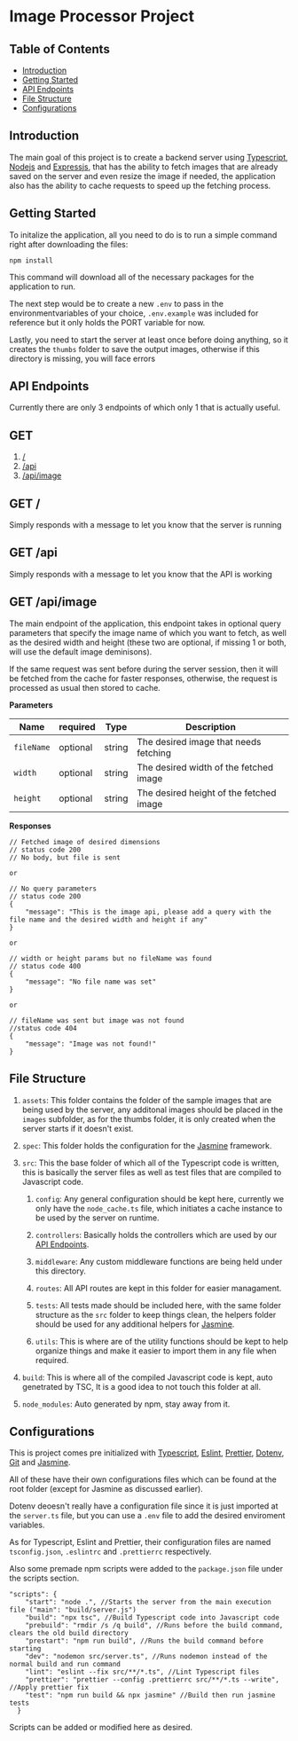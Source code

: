 # Image Processor Project

## Table of Contents

-   [Introduction](#introduction)
-   [Getting Started](#getting-started)
-   [API Endpoints](#api-endpoints)
-   [File Structure](#file-structure)
-   [Configurations](#configurations)

## Introduction

The main goal of this project is to create a backend server using [Typescript](https://www.typescriptlang.org/), [Nodejs](https://nodejs.org/) and [Expressjs](https://expressjs.com/), that has the ability to fetch images that are already saved on the server and even resize the image if needed, the application also has the ability to cache requests to speed up the fetching process.

## Getting Started

To initalize the application, all you need to do is to run a simple command right after downloading the files:

```
npm install
```

This command will download all of the necessary packages for the application to run.

The next step would be to create a new `.env` to pass in the environmentvariables of your choice, `.env.example` was included for reference but it only holds the PORT variable for now.

Lastly, you need to start the server at least once before doing anything, so it creates the `thumbs` folder to save the output images, otherwise if this directory is missing, you will face errors

## API Endpoints

Currently there are only 3 endpoints of which only 1 that is actually useful.

## GET

1. [/](#GET_/)<br/>
2. [/api](#GET_/api) <br/>
3. [/api/image](#GET_/api/image)<br/>

## GET /

Simply responds with a message to let you know that the server is running

## GET /api

Simply responds with a message to let you know that the API is working

## GET /api/image

The main endpoint of the application, this endpoint takes in optional query parameters that specify the image name of which you want to fetch, as well as the desired width and height (these two are optional, if missing 1 or both, will use the default image deminisons).

If the same request was sent before during the server session, then it will be fetched from the cache for faster responses, otherwise, the request is processed as usual then stored to cache.

**Parameters**

| Name       |required| Type   | Description                             |
| ---------- |--------| ------ | --------------------------------------- |
| `fileName` |optional| string | The desired image that needs fetching   |
| `width`    |optional| string | The desired width of the fetched image  |
| `height`   |optional| string | The desired height of the fetched image |

**Responses**

```
// Fetched image of desired dimensions
// status code 200
// No body, but file is sent

or

// No query parameters
// status code 200
{
    "message": "This is the image api, please add a query with the file name and the desired width and height if any"
}

or

// width or height params but no fileName was found
// status code 400
{
    "message": "No file name was set"
}

or

// fileName was sent but image was not found
//status code 404
{
    "message": "Image was not found!"
}
```

## File Structure

1. `assets`: This folder contains the folder of the sample images that are being used by the server, any additonal images should be placed in the `images` subfolder, as for the thumbs folder, it is only created when the server starts if it doesn't exist.

2. `spec`: This folder holds the configuration for the [Jasmine](https://jasmine.github.io/) framework.

3. `src`: This the base folder of which all of the Typescript code is written, this is basically the server files as well as test files that are compiled to Javascript code.
    1. `config`: Any general configuration should be kept here, currently we only have the `node_cache.ts` file, which initiates a cache instance to be used by the server on runtime.

    2. `controllers`: Basically holds the controllers which are used by our [API Endpoints](#api-endpoints).
    
    3. `middleware`: Any custom middleware functions are being held under this directory.

    4. `routes`: All API routes are kept in this folder for easier managament.

    5. `tests`: All tests made should be included here, with the same folder structure as the `src` folder to keep things clean, the helpers folder should be used for any additional helpers for [Jasmine](https://jasmine.github.io/).

    6. `utils`: This is where are of the utility functions should be kept to help organize things and make it easier to import them in any file when required.
4. `build`: This is where all of the compiled Javascript code is kept, auto genetrated by TSC, It is a good idea to not touch this folder at all.

5. `node_modules`: Auto generated by npm, stay away from it.

## Configurations

This is project comes pre initialized with [Typescript](https://www.typescriptlang.org/), [Eslint](https://eslint.org/), [Prettier](https://prettier.io/), [Dotenv](https://www.npmjs.com/package/dotenv), [Git](https://git-scm.com/) and [Jasmine](https://jasmine.github.io/).

All of these have their own configurations files which can be found at the root folder (except for Jasmine as discussed earlier).

Dotenv deoesn't really have a configuration file since it is just imported at the `server.ts` file, but you can use a `.env` file to add the desired enviroment variables.

As for Typescript, Eslint and Prettier, their configuration files are named `tsconfig.json`, `.eslintrc` and `.prettierrc` respectively.

Also some premade npm scripts were added to the `package.json` file under the scripts section.

```
"scripts": {
    "start": "node .", //Starts the server from the main execution file ("main": "build/server.js")
    "build": "npx tsc", //Build Typescript code into Javascript code
    "prebuild": "rmdir /s /q build", //Runs before the build command, clears the old build directory
    "prestart": "npm run build", //Runs the build command before starting
    "dev": "nodemon src/server.ts", //Runs nodemon instead of the normal build and run command
    "lint": "eslint --fix src/**/*.ts", //Lint Typescript files
    "prettier": "prettier --config .prettierrc src/**/*.ts --write", //Apply prettier fix
    "test": "npm run build && npx jasmine" //Build then run jasmine tests
  }
```

Scripts can be added or modified here as desired.
